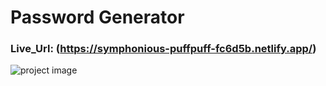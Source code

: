 # Password Generator

### Live_Url: (https://symphonious-puffpuff-fc6d5b.netlify.app/)

![project image](https://i.ibb.co/YpVmbJW/Capture.png)
